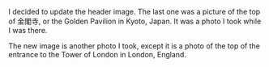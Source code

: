 I decided to update the header image. The last one was a picture of the top of 金閣寺, or the Golden Pavilion in Kyoto, Japan. It was a photo I took while I was there.

The new image is another photo I took, except it is a photo of the top of the entrance to the Tower of London in London, England.
